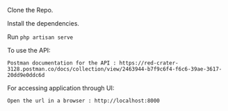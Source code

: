 Clone the Repo.

Install the dependencies.

Run <code>php artisan serve</code>

To use the API:

	Postman documentation for the API : https://red-crater-3128.postman.co/docs/collection/view/2463944-b7f9c6f4-f6c6-39ae-3617-20dd9e0ddc6d

For accessing application through UI:

  	Open the url in a browser : http://localhost:8000
